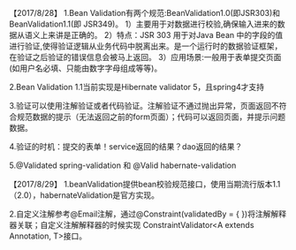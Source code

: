 【2017/8/28】
1.Bean Validation有两个规范:BeanValidation1.0(即JSR303)和BeanValidation1.1(即 JSR349)。
	1）主要用于对数据进行校验,确保输入进来的数据从语义上来讲是正确的。
	2）特点：JSR 303 用于对Java Bean 中的字段的值进行验证,使得验证逻辑从业务代码中脱离出来。是一个运行时的数据验证框架，在验证之后验证的错误信息会被马上返回。
	3）应用场景:一般用于表单提交页面(如用户名必填、只能由数字字母组成等等)。
	
2.Bean Validation 1.1当前实现是Hibernate validator 5，且spring4才支持

3.验证可以使用注解验证或者代码验证。注解验证不通过抛出异常，页面返回不符合规范数据的提示（无法返回之前的form页面）；代码可以返回页面，并提示问题数据。

4.验证的时机：提交的表单！service返回的结果？dao返回的结果？

5.@Validated spring-validation 和 @Valid habernate-validation

【2017/8/29】
1.beanValidation提供bean校验规范接口，使用当期流行版本1.1（2.0），habernateValidation是官方实现。

2.自定义注解参考@Email注解，通过@Constraint(validatedBy = { })将注解解释器关联；自定义注解解释器的时候实现 ConstraintValidator<A extends Annotation, T>接口。


